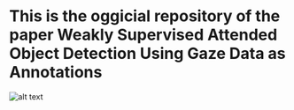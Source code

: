 # This is the oggicial repository of the paper Weakly Supervised Attended Object Detection Using Gaze Data as Annotations


![alt text](https://s10.gifyu.com/images/full_metod.gif)

